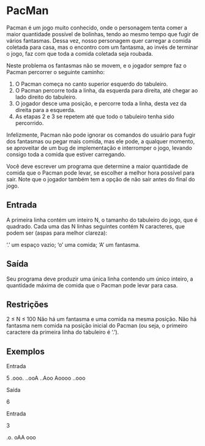 # PacMan

Pacman é um jogo muito conhecido, onde o personagem tenta comer a maior quantidade possível de bolinhas, tendo ao mesmo tempo que fugir de vários fantasmas. Dessa vez, nosso personagem quer carregar a comida coletada para casa, mas o encontro com um fantasma, ao invés de terminar o jogo, faz com que toda a comida coletada seja roubada.

Neste problema os fantasmas não se movem, e o jogador sempre faz o Pacman percorrer o seguinte caminho:
1. O Pacman começa no canto superior esquerdo do tabuleiro.
2. O Pacman percorre toda a linha, da esquerda para direita, até chegar ao lado direito do tabuleiro.
3. O jogador desce uma posição, e percorre toda a linha, desta vez da direita para a esquerda.
4. As etapas 2 e 3 se repetem até que todo o tabuleiro tenha sido percorrido.

Infelizmente, Pacman não pode ignorar os comandos do usuário para fugir dos fantasmas ou pegar mais comida, mas ele pode, a qualquer momento, se aproveitar de um bug de implementação e interromper o jogo, levando consigo toda a comida que estiver carregando.

Você deve escrever um programa que determine a maior quantidade de comida que o Pacman pode levar, se escolher a melhor hora possível para sair. Note que o jogador também tem a opção de não sair antes do final do jogo.


## Entrada
A primeira linha contém um inteiro N, o tamanho do tabuleiro do jogo, que é quadrado. Cada uma das N linhas seguintes contém N caracteres, que podem ser (aspas para melhor clareza):

‘.’ um espaço vazio;
‘o’ uma comida;
‘A’ um fantasma.

## Saída
Seu programa deve produzir uma única linha contendo um único inteiro, a quantidade máxima de comida que o Pacman pode levar para casa.


## Restrições
2 ≤ N ≤ 100
Não há um fantasma e uma comida na mesma posição.
Não há fantasma nem comida na posição inicial do Pacman (ou seja, o primeiro caractere da primeira linha do tabuleiro é ‘.’).


## Exemplos

Entrada

5
.ooo.
..ooA
..Aoo
Aoooo
..ooo

Saída

6

Entrada

3

.o.
oAA
ooo